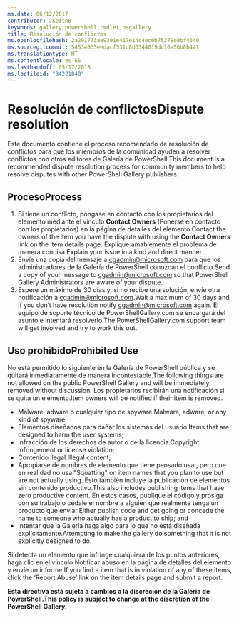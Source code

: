 ```yaml
---
ms.date: 06/12/2017
contributor: JKeithB
keywords: gallery,powershell,cmdlet,psgallery
title: Resolución de conflictos
ms.openlocfilehash: 2a291773ae9391e417e14c4ec0b75379e0bf4640
ms.sourcegitcommit: 54534635eedacf531d8d6344019dc16a50b8b441
ms.translationtype: HT
ms.contentlocale: es-ES
ms.lasthandoff: 05/17/2018
ms.locfileid: "34221840"
---
```

# <a name="dispute-resolution"></a><span data-ttu-id="13f10-103">Resolución de conflictos</span><span class="sxs-lookup"><span data-stu-id="13f10-103">Dispute resolution</span></span>

<span data-ttu-id="13f10-104">Este documento contiene el proceso recomendado de resolución de conflictos para que los miembros de la comunidad ayuden a resolver conflictos con otros editores de Galería de PowerShell.</span><span class="sxs-lookup"><span data-stu-id="13f10-104">This document is a recommended dispute resolution process for community members to help resolve disputes with other PowerShell Gallery publishers.</span></span>

## <a name="process"></a><span data-ttu-id="13f10-105">Proceso</span><span class="sxs-lookup"><span data-stu-id="13f10-105">Process</span></span>

1. <span data-ttu-id="13f10-106">Si tiene un conflicto, póngase en contacto con los propietarios del elemento mediante el vínculo **Contact Owners** (Ponerse en contacto con los propietarios) en la página de detalles del elemento.</span><span class="sxs-lookup"><span data-stu-id="13f10-106">Contact the owners of the item you have the dispute with using the **Contact Owners** link on the item details page.</span></span>
<span data-ttu-id="13f10-107">Explique amablemente el problema de manera concisa.</span><span class="sxs-lookup"><span data-stu-id="13f10-107">Explain your issue in a kind and direct manner.</span></span>
2. <span data-ttu-id="13f10-108">Envíe una copia del mensaje a [cgadmin@microsoft.com](mailto:cgadmin@microsoft.com) para que los administradores de la Galería de PowerShell conozcan el conflicto.</span><span class="sxs-lookup"><span data-stu-id="13f10-108">Send a copy of your message to [cgadmin@microsoft.com](mailto:cgadmin@microsoft.com) so that PowerShell Gallery Administrators are aware of your dispute.</span></span>
3. <span data-ttu-id="13f10-109">Espere un máximo de 30 días y, si no recibe una solución, envíe otra notificación a [cgadmin@microsoft.com](mailto:cgadmin@microsoft.com).</span><span class="sxs-lookup"><span data-stu-id="13f10-109">Wait a maximum of 30 days and if you don’t have resolution notify [cgadmin@microsoft.com](mailto:cgadmin@microsoft.com) again.</span></span>
<span data-ttu-id="13f10-110">El equipo de soporte técnico de PowerShellGallery.com se encargará del asunto e intentará resolverlo.</span><span class="sxs-lookup"><span data-stu-id="13f10-110">The PowerShellGallery.com support team will get involved and try to work this out.</span></span>


## <a name="prohibited-use"></a><span data-ttu-id="13f10-111">Uso prohibido</span><span class="sxs-lookup"><span data-stu-id="13f10-111">Prohibited Use</span></span>

<span data-ttu-id="13f10-112">No está permitido lo siguiente en la Galería de PowerShell pública y se quitará inmediatamente de manera incontestable.</span><span class="sxs-lookup"><span data-stu-id="13f10-112">The following things are not allowed on the public PowerShell Gallery and will be immediately removed without discussion.</span></span>  <span data-ttu-id="13f10-113">Los propietarios recibirán una notificación si se quita un elemento.</span><span class="sxs-lookup"><span data-stu-id="13f10-113">Item owners will be notified if their item is removed.</span></span>

- <span data-ttu-id="13f10-114">Malware, adware o cualquier tipo de spyware.</span><span class="sxs-lookup"><span data-stu-id="13f10-114">Malware, adware, or any kind of spyware</span></span>
- <span data-ttu-id="13f10-115">Elementos diseñados para dañar los sistemas del usuario.</span><span class="sxs-lookup"><span data-stu-id="13f10-115">Items that are designed to harm the user systems;</span></span>
- <span data-ttu-id="13f10-116">Infracción de los derechos de autor o de la licencia.</span><span class="sxs-lookup"><span data-stu-id="13f10-116">Copyright infringement or license violation;</span></span>
- <span data-ttu-id="13f10-117">Contenido ilegal.</span><span class="sxs-lookup"><span data-stu-id="13f10-117">Illegal content;</span></span>
- <span data-ttu-id="13f10-118">Apropiarse de nombres de elemento que tiene pensado usar, pero que en realidad no usa.</span><span class="sxs-lookup"><span data-stu-id="13f10-118">"Squatting" on item names that you plan to use but are not actually using.</span></span> <span data-ttu-id="13f10-119">Esto también incluye la publicación de elementos sin contenido productivo.</span><span class="sxs-lookup"><span data-stu-id="13f10-119">This also includes publishing items that have zero productive content.</span></span>
<span data-ttu-id="13f10-120">En estos casos, publique el código y prosiga con su trabajo o cédale el nombre a alguien que realmente tenga un producto que enviar.</span><span class="sxs-lookup"><span data-stu-id="13f10-120">Either publish code and get going or concede the name to someone who actually has a product to ship; and</span></span>
- <span data-ttu-id="13f10-121">Intentar que la Galería haga algo para lo que no está diseñada explícitamente.</span><span class="sxs-lookup"><span data-stu-id="13f10-121">Attempting to make the gallery do something that it is not explicitly designed to do.</span></span>


<span data-ttu-id="13f10-122">Si detecta un elemento que infringe cualquiera de los puntos anteriores, haga clic en el vínculo Notificar abuso en la página de detalles del elemento y envíe un informe.</span><span class="sxs-lookup"><span data-stu-id="13f10-122">If you find a item that is in violation of any of these items, click the ‘Report Abuse’ link on the item details page and submit a report.</span></span>

<span data-ttu-id="13f10-123">**Esta directiva está sujeta a cambios a la discreción de la Galería de PowerShell.**</span><span class="sxs-lookup"><span data-stu-id="13f10-123">**This policy is subject to change at the discretion of the PowerShell Gallery.**</span></span>